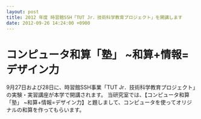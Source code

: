 ```yaml
---
layout: post
title: 2012 年度 時習館SSH「TUT Jr．技術科学教育プロジェクト」を開講します
date: 2012-09-26 14:24:00 +0900
---
```


# コンピュータ和算「塾」 ~和算+情報=デザイン力
9月27日および28日に、時習館SSH事業「TUT Jr．技術科学教育プロジェクト」の実験・実習講座が本学で開講されます。
当研究室では、【コンピュータ和算「塾」 ~和算+情報=デザイン力】と題しまして、コンピュータを使ってオリジナルの和算を作ってもらいます。